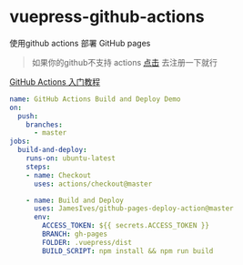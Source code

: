 # vuepress-github-actions



使用github actions 部署 GitHub pages


> 如果你的github不支持 actions [点击](https://github.com/features/actions) 去注册一下就行


[GitHub Actions 入门教程](http://www.ruanyifeng.com/blog/2019/09/getting-started-with-github-actions.html)

```yml
name: GitHub Actions Build and Deploy Demo
on:
  push:
    branches:
      - master
jobs:
  build-and-deploy:
    runs-on: ubuntu-latest
    steps:
    - name: Checkout
      uses: actions/checkout@master

    - name: Build and Deploy
      uses: JamesIves/github-pages-deploy-action@master
      env:
        ACCESS_TOKEN: ${{ secrets.ACCESS_TOKEN }}
        BRANCH: gh-pages
        FOLDER: .vuepress/dist
        BUILD_SCRIPT: npm install && npm run build
```
